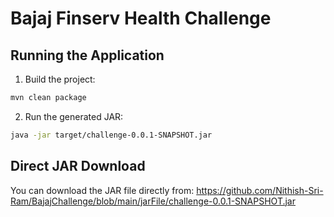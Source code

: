 # Bajaj Finserv Health Challenge

## Running the Application

1. Build the project:
```bash
mvn clean package
```

2. Run the generated JAR:
```bash
java -jar target/challenge-0.0.1-SNAPSHOT.jar
```

## Direct JAR Download

You can download the JAR file directly from:
https://github.com/Nithish-Sri-Ram/BajajChallenge/blob/main/jarFile/challenge-0.0.1-SNAPSHOT.jar
